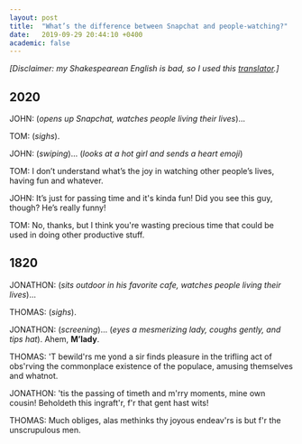 ```yaml
---
layout: post
title:  "What’s the difference between Snapchat and people-watching?"
date:   2019-09-29 20:44:10 +0400
academic: false
---
```


*[Disclaimer: my Shakespearean English is bad, so I used this [translator](https://lingojam.com/EnglishtoShakespearean).]*

## 2020

JOHN:
(*opens up Snapchat, watches people living their lives*)...

TOM:
(*sighs*).

JOHN:
(*swiping*)... (*looks at a hot girl and sends a heart emoji*)

TOM:
I don’t understand what’s the joy in watching other people’s lives, having fun and whatever.

JOHN:
It’s just for passing time and it's kinda fun! Did you see this guy, though? He’s really funny!

TOM:
No, thanks, but I think you're wasting precious time that could be used in doing other productive stuff.


## 1820

JONATHON: (*sits outdoor in his favorite cafe, watches people living their lives*)...

THOMAS: (*sighs*).

JONATHON:
(*screening*)...
(*eyes a mesmerizing lady, coughs gently, and tips hat*). Ahem, **M’lady**.

THOMAS: 'T bewild'rs me yond a sir finds pleasure in the trifling act of obs'rving the commonplace existence of the populace, amusing themselves and whatnot.

JONATHON: 'tis the passing of timeth and m'rry moments, mine own cousin! Beholdeth this ingraft'r, f'r that gent hast wits!

THOMAS: Much obliges, alas methinks thy joyous endeav'rs is but f'r the unscrupulous men.
